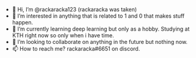 - 👋 Hi, I’m @rackaracka123 (rackaracka was taken)
- 👀 I’m interested in anything that is related to 1 and 0 that makes stuff happen.
- 🌱 I’m currently learning deep learning but only as a hobby. Studying at KTH right now so only when i have time.
- 💞️ I’m looking to collaborate on anything in the future but nothing now.
- 📫 How to reach me? rackaracka#6651 on discord.

<!---
rackaracka123/rackaracka123 is a ✨ special ✨ repository because its `README.md` (this file) appears on your GitHub profile.
You can click the Preview link to take a look at your changes.
--->
